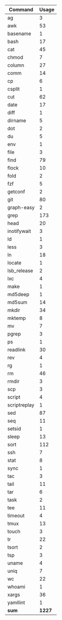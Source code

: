 | Command       | Usage     |
| ---           | ---       |
| ag            | 3         |
| awk           | 53        |
| basename      | 1         |
| bash          | 17        |
| cat           | 45        |
| chmod         | 7         |
| column        | 27        |
| comm          | 14        |
| cp            | 6         |
| csplit        | 1         |
| cut           | 62        |
| date          | 17        |
| diff          | 1         |
| dirname       | 5         |
| dot           | 2         |
| du            | 5         |
| env           | 1         |
| file          | 3         |
| find          | 79        |
| flock         | 10        |
| fold          | 2         |
| fzf           | 5         |
| getconf       | 2         |
| git           | 80        |
| graph-easy    | 2         |
| grep          | 173       |
| head          | 20        |
| inotifywait   | 3         |
| ld            | 1         |
| less          | 3         |
| ln            | 18        |
| locate        | 1         |
| lsb_release   | 2         |
| lxc           | 4         |
| make          | 1         |
| md5deep       | 1         |
| md5sum        | 14        |
| mkdir         | 34        |
| mktemp        | 8         |
| mv            | 7         |
| pgrep         | 3         |
| ps            | 1         |
| readlink      | 30        |
| rev           | 4         |
| rg            | 1         |
| rm            | 46        |
| rmdir         | 3         |
| scp           | 3         |
| script        | 4         |
| scriptreplay  | 1         |
| sed           | 87        |
| seq           | 11        |
| setsid        | 1         |
| sleep         | 13        |
| sort          | 112       |
| ssh           | 7         |
| stat          | 8         |
| sync          | 1         |
| tac           | 3         |
| tail          | 11        |
| tar           | 6         |
| task          | 2         |
| tee           | 11        |
| timeout       | 4         |
| tmux          | 13        |
| touch         | 3         |
| tr            | 22        |
| tsort         | 2         |
| tsp           | 3         |
| uname         | 4         |
| uniq          | 7         |
| wc            | 22        |
| whoami        | 1         |
| xargs         | 36        |
| yamllint      | 1         |
| __sum__       | __1227__  |
